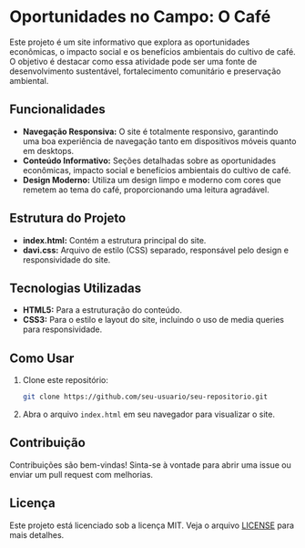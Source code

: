 # Oportunidades no Campo: O Café

Este projeto é um site informativo que explora as oportunidades econômicas, o impacto social e os benefícios ambientais do cultivo de café. O objetivo é destacar como essa atividade pode ser uma fonte de desenvolvimento sustentável, fortalecimento comunitário e preservação ambiental.

## Funcionalidades

- **Navegação Responsiva:** O site é totalmente responsivo, garantindo uma boa experiência de navegação tanto em dispositivos móveis quanto em desktops.
- **Conteúdo Informativo:** Seções detalhadas sobre as oportunidades econômicas, impacto social e benefícios ambientais do cultivo de café.
- **Design Moderno:** Utiliza um design limpo e moderno com cores que remetem ao tema do café, proporcionando uma leitura agradável.

## Estrutura do Projeto

- **index.html:** Contém a estrutura principal do site.
- **davi.css:** Arquivo de estilo (CSS) separado, responsável pelo design e responsividade do site.

## Tecnologias Utilizadas

- **HTML5:** Para a estruturação do conteúdo.
- **CSS3:** Para o estilo e layout do site, incluindo o uso de media queries para responsividade.

## Como Usar

1. Clone este repositório:
    ```bash
    git clone https://github.com/seu-usuario/seu-repositorio.git
    ```

2. Abra o arquivo `index.html` em seu navegador para visualizar o site.

## Contribuição

Contribuições são bem-vindas! Sinta-se à vontade para abrir uma issue ou enviar um pull request com melhorias.

## Licença

Este projeto está licenciado sob a licença MIT. Veja o arquivo [LICENSE](LICENSE) para mais detalhes.
